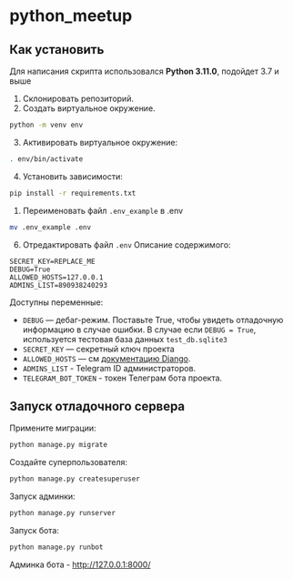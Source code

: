 # python_meetup



## Как установить
Для написания скрипта использовался __Python 3.11.0__, подойдет 3.7 и выше

1. Склонировать репозиторий.
2. Создать виртуальное окружение.
```bash
python -m venv env
```
3. Активировать виртуальное окружение:

```bash
. env/bin/activate
```
   
4. Установить зависимости:
```bash
pip install -r requirements.txt
```
1. Переименовать файл `.env_example` в .env

```bash
mv .env_example .env
```

6. Отредактировать файл `.env`
Описание содержимого:
```text
SECRET_KEY=REPLACE_ME
DEBUG=True
ALLOWED_HOSTS=127.0.0.1
ADMINS_LIST=890938240293
```
Доступны переменные:
- `DEBUG` — дебаг-режим. Поставьте True, чтобы увидеть отладочную информацию в случае ошибки.
  В случае если `DEBUG = True`, используется тестовая база данных `test_db.sqlite3`
- `SECRET_KEY` — секретный ключ проекта
- `ALLOWED_HOSTS` — см [документацию Django](https://docs.djangoproject.com/en/3.1/ref/settings/#allowed-hosts).
- `ADMINS_LIST` - Telegram ID администраторов.
- `TELEGRAM_BOT_TOKEN` - токен Телеграм бота проекта.

## Запуск отладочного сервера
Примените миграции:
```bash
python manage.py migrate
```
Создайте суперпользователя:
```bash
python manage.py createsuperuser
```
Запуск админки:
```bash
python manage.py runserver
```
Запуск бота:
```bash
python manage.py runbot
```

Админка бота - http://127.0.0.1:8000/
